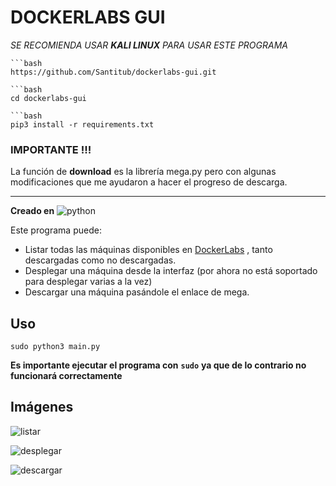 # DOCKERLABS GUI

*SE RECOMIENDA USAR **KALI LINUX** PARA USAR ESTE PROGRAMA*

```
```bash
https://github.com/Santitub/dockerlabs-gui.git
```

```
```bash
cd dockerlabs-gui
```

```
```bash
pip3 install -r requirements.txt 
```
### IMPORTANTE !!!

La función de **download** es la librería mega.py pero con algunas modificaciones que me ayudaron a hacer el progreso de descarga.

---

**Creado en** ![python](https://img.shields.io/badge/python-3.12.9-3670A0?logo=python&logoColor=ffdd54)

Este programa puede:
- Listar todas las máquinas disponibles en [DockerLabs](https://dockerlabs.es) , tanto descargadas como no descargadas.
- Desplegar una máquina desde la interfaz (por ahora no está soportado para desplegar varias a la vez)
- Descargar una máquina pasándole el enlace de mega.

## Uso

```
sudo python3 main.py
```
**Es importante ejecutar el programa con** **```sudo```** **ya que de lo contrario no funcionará correctamente**

## Imágenes

![listar](https://github.com/user-attachments/assets/46dd4bd1-9f88-4190-a1e0-53b94363469a)

![desplegar](https://github.com/user-attachments/assets/bb591d8d-7117-43dd-9316-be469b134d7c)

![descargar](https://github.com/user-attachments/assets/f07e1a7f-8b09-4adf-9525-47dd3cdcbe5c)
